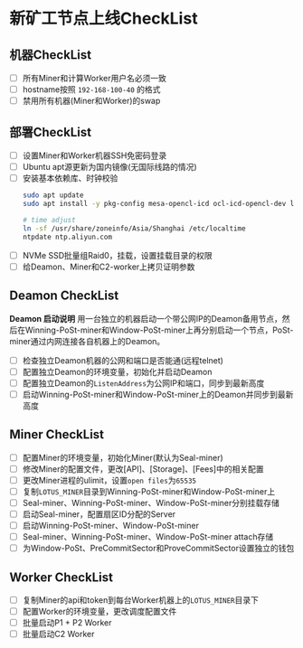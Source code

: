 # 新矿工节点上线CheckList

## 机器CheckList
* [ ] 所有Miner和计算Worker用户名必须一致
* [ ] hostname按照 `192-168-100-40` 的格式
* [ ] 禁用所有机器(Miner和Worker)的swap

## 部署CheckList
- [ ] 设置Miner和Worker机器SSH免密码登录
- [ ] Ubuntu apt源更新为国内镜像(无国际线路的情况)
- [ ] 安装基本依赖库、时钟校验
  ```sh
  sudo apt update
  sudo apt install -y pkg-config mesa-opencl-icd ocl-icd-opencl-dev libclang-dev libhwloc-dev hwloc gcc git bzr jq tree python

  # time adjust
  ln -sf /usr/share/zoneinfo/Asia/Shanghai /etc/localtime
  ntpdate ntp.aliyun.com
  ```
- [ ] NVMe SSD批量组Raid0，挂载，设置挂载目录的权限
- [ ] 给Deamon、Miner和C2-worker上拷贝证明参数

## Deamon CheckList
**Deamon 启动说明**
用一台独立的机器启动一个带公网IP的Deamon备用节点，然后在Winning-PoSt-miner和Window-PoSt-miner上再分别启动一个节点，PoSt-miner通过内网连接各自机器上的Deamon。
- [ ] 检查独立Deamon机器的公网和端口是否能通(远程telnet)
- [ ] 配置独立Deamon的环境变量，初始化并启动Deamon
- [ ] 配置独立Deamon的`ListenAddress`为公网IP和端口，同步到最新高度
- [ ] 启动Winning-PoSt-miner和Window-PoSt-miner上的Deamon并同步到最新高度

## Miner CheckList
- [ ] 配置Miner的环境变量，初始化Miner(默认为Seal-miner)
- [ ] 修改Miner的配置文件，更改[API]、[Storage]、[Fees]中的相关配置
- [ ] 更改Miner进程的ulimit，设置`open files`为`65535`
- [ ] 复制`LOTUS_MINER`目录到Winning-PoSt-miner和Window-PoSt-miner上
- [ ] Seal-miner、Winning-PoSt-miner、Window-PoSt-miner分别挂载存储
- [ ] 启动Seal-miner，配置扇区ID分配的Server
- [ ] 启动Winning-PoSt-miner、Window-PoSt-miner
- [ ] Seal-miner、Winning-PoSt-miner、Window-PoSt-miner attach存储
- [ ] 为Window-PoSt、PreCommitSector和ProveCommitSector设置独立的钱包

## Worker CheckList
- [ ] 复制Miner的api和token到每台Worker机器上的`LOTUS_MINER`目录下
- [ ] 配置Worker的环境变量，更改调度配置文件
- [ ] 批量启动P1 + P2 Worker
- [ ] 批量启动C2 Worker
